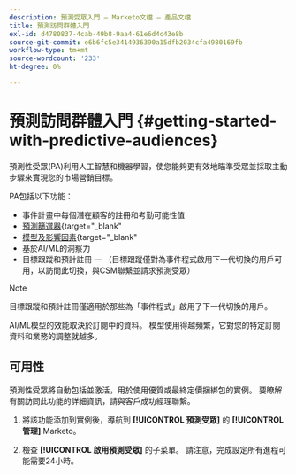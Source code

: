 ```yaml
---
description: 預測受眾入門 — Marketo文檔 — 產品文檔
title: 預測訪問群體入門
exl-id: d4780837-4cab-49b8-9aa4-61e6d4c43e8b
source-git-commit: e6b6fc5e3414936390a15dfb2034cfa4980169fb
workflow-type: tm+mt
source-wordcount: '233'
ht-degree: 0%

---
```


# 預測訪問群體入門 {#getting-started-with-predictive-audiences}

預測性受眾(PA)利用人工智慧和機器學習，使您能夠更有效地瞄準受眾並採取主動步驟來實現您的市場營銷目標。

PA包括以下功能：

* 事件計畫中每個潛在顧客的註冊和考勤可能性值
* [預測篩選器](/help/marketo/product-docs/core-marketo-concepts/predictive-audiences/predictive-filters.md){target=&quot;_blank&quot;
* [模型及影響因素](/help/marketo/product-docs/core-marketo-concepts/predictive-audiences/models-and-insights.md){target=&quot;_blank&quot;
* 基於AI/ML的洞察力
* 目標跟蹤和預計註冊 — （目標跟蹤僅對為事件程式啟用下一代切換的用戶可用，以訪問此切換，與CSM聯繫並請求預測受眾）

>[!NOTE]
>
>目標跟蹤和預計註冊僅適用於那些為「事件程式」啟用了下一代切換的用戶。

AI/ML模型的效能取決於訂閱中的資料。 模型使用得越頻繁，它對您的特定訂閱資料和業務的調整就越多。

## 可用性

預測性受眾將自動包括並激活，用於使用優質或最終定價捆綁包的實例。 要瞭解有關訪問此功能的詳細資訊，請與客戶成功經理聯繫。

1. 將該功能添加到實例後，導航到 **[!UICONTROL 預測受眾]** 的 **[!UICONTROL 管理]** Marketo。

1. 檢查 **[!UICONTROL 啟用預測受眾]** 的子菜單。 請注意，完成設定所有進程可能需要24小時。
